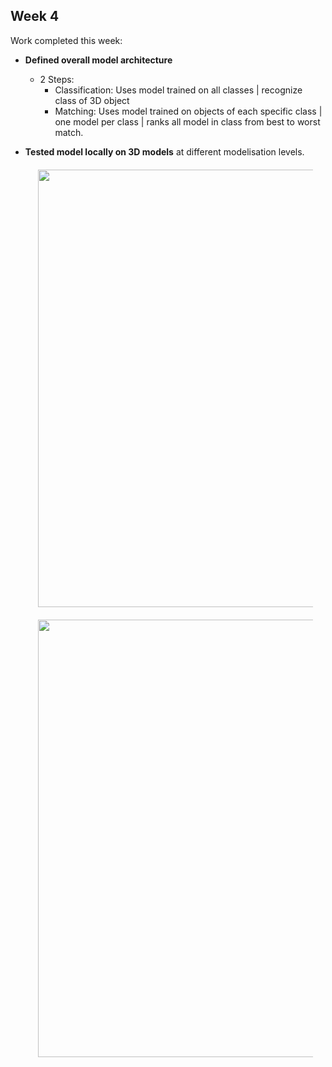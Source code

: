 
## Week 4

Work completed this week:

- **Defined overall model architecture**
  - 2 Steps:
    - Classification: Uses model trained on all classes | recognize class of 3D object
    - Matching: Uses model trained on objects of each specific class | one model per class | ranks all model in class from best to worst match.
    
    
  
  
    

- **Tested model locally on 3D models** at different modelisation levels.

  <div align="center" style="margin:20px"><img src="https://github.com/StanislasChaillou/Independent_Study/blob/master/Week 4/ml_chair.gif" width="700"></div>
  <div align="center" style="margin:20px"><img src="https://github.com/StanislasChaillou/Independent_Study/blob/master/Week 4/ml_boosh.gif" width="700"></div>

